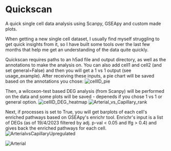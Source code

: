 # Quickscan
A quick single cell data analysis using Scanpy, GSEApy and custom made plots.


When getting a new single cell dataset, I usually find myself struggling to get quick insights from it,
so I have built some tools over the last few months that help me get an understanding of the data quite quickly. 

Quickscan requires paths to an h5ad file and output directory, as well as the annotations to make the analysis on. You can
also add cell1 and cell2 (and set general=False) and then you will get a 1 vs 1 output (see usage_example).
After receiving these inputs, a pie chart will be saved based on the annotations you chose:
![cellID_pie](https://user-images.githubusercontent.com/122822144/232983923-50318a25-71d6-4f77-b721-c2667106b6ef.png)

Then, a wilcoxon-test based DEG analysis (from Scanpy) will be performed on the data and some plots will be saved - depeneds if
you chose 1 vs 1 or general option.
![cellID_DEG_heatmap](https://user-images.githubusercontent.com/122822144/232984393-a316d47a-c1d7-4d61-84d1-db24eeee820f.png)
![Arterial_vs_Capillary_rank](https://user-images.githubusercontent.com/122822144/232984412-913ae76c-da05-4b70-b5ff-157f667b5d98.png)

Next, if processes is set to True, you will get barplots of each cell's enriched pathways based on GSEApy's enrichr tool.
Enrichr's input is a list of DEGs (as of 19/4/2023 filtered by adj. p-val < 0.05 and lfg > 0.4) and gives back the enriched pathways for each cell.
![ArterialvsCapillaryUpregulated](https://user-images.githubusercontent.com/122822144/232985212-a5f9e0cd-5805-47eb-82ee-e83f5ad82147.png)

![Arterial](https://user-images.githubusercontent.com/122822144/232985242-582b2364-f1c4-4217-8282-c71d285549d0.png)
